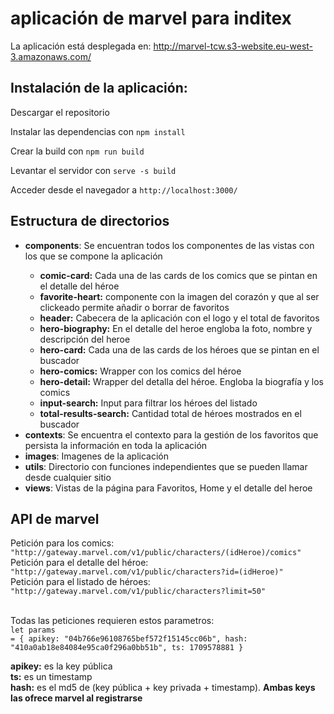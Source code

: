 # aplicación de marvel para inditex

La aplicación está desplegada en:
<a href="http://marvel-tcw.s3-website.eu-west-3.amazonaws.com/">http://marvel-tcw.s3-website.eu-west-3.amazonaws.com/</a>

<h2>Instalación de la aplicación:</h2>

Descargar el repositorio

Instalar las dependencias con
<code>npm install</code>

Crear la build con 
<code>npm run build</code>

Levantar el servidor con
<code>serve -s build</code>

Acceder desde el navegador a
<code>http://localhost:3000/</code>

<h2>Estructura de directorios</h2>

<ul>
<li><b>components</b>: Se encuentran todos los componentes de las vistas con los que se compone la aplicación</li>
  <ul>
    <li><b>comic-card:</b> Cada una de las cards de los comics que se pintan en el detalle del héroe</li>
    <li><b>favorite-heart:</b> componente con la imagen del corazón y que al ser clickeado permite añadir o borrar de favoritos</li>
    <li><b>header:</b> Cabecera de la aplicación con el logo y el total de favoritos</li>
    <li><b>hero-biography:</b> En el detalle del heroe engloba la foto, nombre y descripción del heroe</li>
    <li><b>hero-card:</b> Cada una de las cards de los héroes que se pintan en el buscador</li>
    <li><b>hero-comics:</b> Wrapper con los comics del héroe</li>
    <li><b>hero-detail:</b> Wrapper del detalla del héroe. Engloba la biografía y los comics</li>
    <li><b>input-search:</b> Input para filtrar los héroes del listado</li>
    <li><b>total-results-search:</b> Cantidad total de héroes mostrados en el buscador</li>
  </ul>
<li><b>contexts</b>: Se encuentra el contexto para la gestión de los favoritos que persista la información en toda la aplicación</li>
<li><b>images</b>: Imagenes de la aplicación </li>
<li><b>utils</b>: Directorio con funciones independientes que se pueden llamar desde cualquier sitio</li>
<li><b>views</b>: Vistas de la página para Favoritos, Home y el detalle del heroe</li>
</ul>

<h2>API de marvel</h2>
Petición para los comics: <code>"http://gateway.marvel.com/v1/public/characters/(idHeroe)/comics"</code><br>
Petición para el detalle del héroe: <code>"http://gateway.marvel.com/v1/public/characters?id=(idHeroe)"</code><br>
Petición para el listado de héroes: <code>"http://gateway.marvel.com/v1/public/characters?limit=50"</code><br></br>

Todas las peticiones requieren estos parametros:<br>
<code>let params = {
			apikey: "04b766e96108765bef572f15145cc06b",
			hash: "410a0ab18e84084e95ca0f296a0bb51b",
			ts: 1709578881
		}</code>

  <b>apikey:</b> es la key pública<br>
  <b>ts:</b> es un timestamp <br>
  <b>hash:</b> es el md5 de (key pública + key privada + timestamp). <b>Ambas keys las ofrece marvel al registrarse</b><br>
